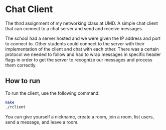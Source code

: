 # Chat Client

The third assignment of my networking class at UMD. A simple chat client that can connect to a chat server and send and receive messages.

The school had a server hosted and we were given the IP address and port to connect to. Other students could connect to the server with their implementation of the client and chat with each other. There was a certain protocol we needed to follow and had to wrap messages in specific header flags in order to get the server to recognize our messages and process them correctly. 

## How to run

To run the client, use the following command:

```bash
make
./rclient
```

You can give yourself a nickname, create a room, join a room, list users, send a message, and leave a room.